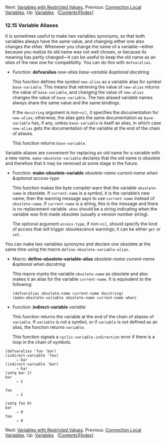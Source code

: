 <!-- This is the GNU Emacs Lisp Reference Manual
corresponding to Emacs version 27.2.

Copyright (C) 1990-1996, 1998-2021 Free Software Foundation,
Inc.

Permission is granted to copy, distribute and/or modify this document
under the terms of the GNU Free Documentation License, Version 1.3 or
any later version published by the Free Software Foundation; with the
Invariant Sections being "GNU General Public License," with the
Front-Cover Texts being "A GNU Manual," and with the Back-Cover
Texts as in (a) below.  A copy of the license is included in the
section entitled "GNU Free Documentation License."

(a) The FSF's Back-Cover Text is: "You have the freedom to copy and
modify this GNU manual.  Buying copies from the FSF supports it in
developing GNU and promoting software freedom." -->

<!-- Created by GNU Texinfo 6.7, http://www.gnu.org/software/texinfo/ -->

Next: [Variables with Restricted Values](Variables-with-Restricted-Values.html), Previous: [Connection Local Variables](Connection-Local-Variables.html), Up: [Variables](Variables.html)   \[[Contents](index.html#SEC_Contents "Table of contents")]\[[Index](Index.html "Index")]

### 12.15 Variable Aliases

It is sometimes useful to make two variables synonyms, so that both variables always have the same value, and changing either one also changes the other. Whenever you change the name of a variable—either because you realize its old name was not well chosen, or because its meaning has partly changed—it can be useful to keep the old name as an *alias* of the new one for compatibility. You can do this with `defvaralias`.

*   Function: **defvaralias** *new-alias base-variable \&optional docstring*

    This function defines the symbol `new-alias` as a variable alias for symbol `base-variable`. This means that retrieving the value of `new-alias` returns the value of `base-variable`, and changing the value of `new-alias` changes the value of `base-variable`. The two aliased variable names always share the same value and the same bindings.

    If the `docstring` argument is non-`nil`, it specifies the documentation for `new-alias`; otherwise, the alias gets the same documentation as `base-variable` has, if any, unless `base-variable` is itself an alias, in which case `new-alias` gets the documentation of the variable at the end of the chain of aliases.

    This function returns `base-variable`.

Variable aliases are convenient for replacing an old name for a variable with a new name. `make-obsolete-variable` declares that the old name is obsolete and therefore that it may be removed at some stage in the future.

*   Function: **make-obsolete-variable** *obsolete-name current-name when \&optional access-type*

    This function makes the byte compiler warn that the variable `obsolete-name` is obsolete. If `current-name` is a symbol, it is the variable’s new name; then the warning message says to use `current-name` instead of `obsolete-name`. If `current-name` is a string, this is the message and there is no replacement variable. `when` should be a string indicating when the variable was first made obsolete (usually a version number string).

    The optional argument `access-type`, if non-`nil`, should specify the kind of access that will trigger obsolescence warnings; it can be either `get` or `set`.

You can make two variables synonyms and declare one obsolete at the same time using the macro `define-obsolete-variable-alias`.

*   Macro: **define-obsolete-variable-alias** *obsolete-name current-name \&optional when docstring*

    This macro marks the variable `obsolete-name` as obsolete and also makes it an alias for the variable `current-name`. It is equivalent to the following:

        (defvaralias obsolete-name current-name docstring)
        (make-obsolete-variable obsolete-name current-name when)

<!---->

*   Function: **indirect-variable** *variable*

    This function returns the variable at the end of the chain of aliases of `variable`. If `variable` is not a symbol, or if `variable` is not defined as an alias, the function returns `variable`.

    This function signals a `cyclic-variable-indirection` error if there is a loop in the chain of symbols.

<!---->

    (defvaralias 'foo 'bar)
    (indirect-variable 'foo)
         ⇒ bar
    (indirect-variable 'bar)
         ⇒ bar
    (setq bar 2)
    bar
         ⇒ 2

<!---->

    foo
         ⇒ 2

<!---->

    (setq foo 0)
    bar
         ⇒ 0
    foo
         ⇒ 0

Next: [Variables with Restricted Values](Variables-with-Restricted-Values.html), Previous: [Connection Local Variables](Connection-Local-Variables.html), Up: [Variables](Variables.html)   \[[Contents](index.html#SEC_Contents "Table of contents")]\[[Index](Index.html "Index")]
